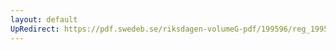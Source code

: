 ```yaml
---
layout: default
UpRedirect: https://pdf.swedeb.se/riksdagen-volumeG-pdf/199596/reg_199596/reg_199596_0175.pdf
---
```

